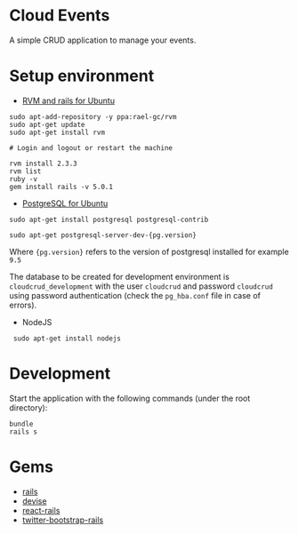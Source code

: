 # Cloud Events

A simple CRUD application to manage your events.

# Setup environment

* [RVM and rails for Ubuntu](https://github.com/rvm/ubuntu_rvm)

```
sudo apt-add-repository -y ppa:rael-gc/rvm
sudo apt-get update
sudo apt-get install rvm

# Login and logout or restart the machine

rvm install 2.3.3
rvm list
ruby -v
gem install rails -v 5.0.1 

```

* [PostgreSQL for Ubuntu](https://www.postgresql.org/download/linux/ubuntu/)


```
sudo apt-get install postgresql postgresql-contrib 

sudo apt-get postgresql-server-dev-{pg.version}
```
Where `{pg.version}` refers to the version of postgresql installed for example `9.5` 

The database to be created for development environment is `cloudcrud_development` with the user `cloudcrud` and password `cloudcrud` using password authentication (check the `pg_hba.conf` file in case of errors).

* NodeJS

``` sudo apt-get install nodejs```

# Development

Start the application with the following commands (under the root directory):

```
bundle
rails s
```

# Gems

* [rails](https://github.com/rails/rails)
* [devise](https://github.com/plataformatec/devise)
* [react-rails](https://github.com/reactjs/react-rails)
* [twitter-bootstrap-rails](https://github.com/seyhunak/twitter-bootstrap-rails)

